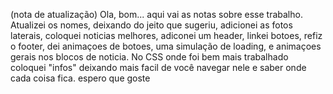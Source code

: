 (nota de atualização) Ola, bom... aqui vai as notas sobre esse trabalho. Atualizei os nomes, deixando do jeito que sugeriu, adicionei as fotos laterais, coloquei noticias melhores, adiconei um header, linkei botoes, refiz o footer, dei animaçoes de botoes, uma simulação de loading, e animaçoes gerais nos blocos de noticia. No CSS onde foi bem mais trabalhado coloquei "infos" deixando mais facil de você navegar nele e saber onde cada coisa fica. espero que goste